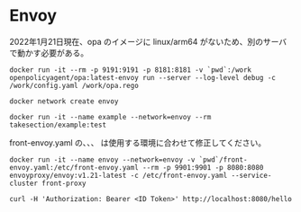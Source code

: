 Envoy
===

2022年1月21日現在、opa のイメージに linux/arm64 がないため、別のサーバで動かす必要がある。

```
docker run -it --rm -p 9191:9191 -p 8181:8181 -v `pwd`:/work openpolicyagent/opa:latest-envoy run --server --log-level debug -c /work/config.yaml /work/opa.rego
```

```
docker network create envoy
```

```
docker run -it --name example --network=envoy --rm takesection/example:test
```

front-envoy.yaml の、<REGION>、<POOL ID>、<CLIENT ID> は使用する環境に合わせて修正してください。

```
docker run -it --name envoy --network=envoy -v `pwd`/front-envoy.yaml:/etc/front-envoy.yaml --rm -p 9901:9901 -p 8080:8080 envoyproxy/envoy:v1.21-latest -c /etc/front-envoy.yaml --service-cluster front-proxy
```

```
curl -H 'Authorization: Bearer <ID Token>' http://localhost:8080/hello
```
